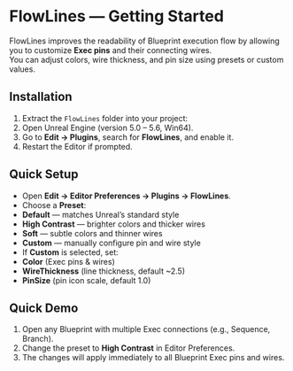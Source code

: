 # FlowLines — Getting Started

FlowLines improves the readability of Blueprint execution flow by allowing you to customize **Exec pins** and their connecting wires.  
You can adjust colors, wire thickness, and pin size using presets or custom values.

## Installation

1. Extract the `FlowLines` folder into your project:
2. Open Unreal Engine (version 5.0 – 5.6, Win64).
3. Go to **Edit → Plugins**, search for **FlowLines**, and enable it.
4. Restart the Editor if prompted.

## Quick Setup

- Open **Edit → Editor Preferences → Plugins → FlowLines**.
- Choose a **Preset**:
- **Default** — matches Unreal’s standard style
- **High Contrast** — brighter colors and thicker wires
- **Soft** — subtle colors and thinner wires
- **Custom** — manually configure pin and wire style
- If **Custom** is selected, set:
- **Color** (Exec pins & wires)
- **WireThickness** (line thickness, default ~2.5)
- **PinSize** (pin icon scale, default 1.0)

## Quick Demo

1. Open any Blueprint with multiple Exec connections (e.g., Sequence, Branch).
2. Change the preset to **High Contrast** in Editor Preferences.
3. The changes will apply immediately to all Blueprint Exec pins and wires.